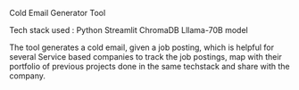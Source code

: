 Cold Email Generator Tool

Tech stack used :
Python
Streamlit
ChromaDB
Lllama-70B model

The tool generates a cold email, given a job posting, which is helpful for several Service based companies to track the job postings, map with their portfolio of previous projects done in the same techstack and share with the company.
